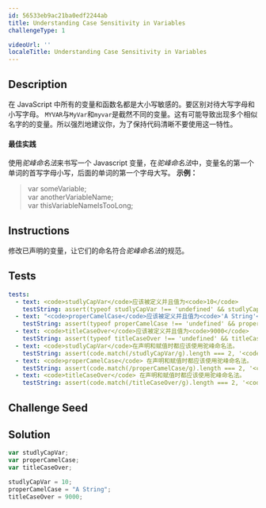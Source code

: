 ```yaml
---
id: 56533eb9ac21ba0edf2244ab
title: Understanding Case Sensitivity in Variables
challengeType: 1

videoUrl: ''
localeTitle: Understanding Case Sensitivity in Variables
---
```


## Description
<section id='description'>
在 JavaScript 中所有的变量和函数名都是大小写敏感的。要区别对待大写字母和小写字母。
<code>MYVAR</code>与<code>MyVar</code>和<code>myvar</code>是截然不同的变量。这有可能导致出现多个相似名字的的变量。所以强烈地建议你，为了保持代码清晰不要使用这一特性。
<h4>最佳实践</h4>
使用<dfn>驼峰命名法</dfn>来书写一个 Javascript 变量，在<dfn>驼峰命名法</dfn>中，变量名的第一个单词的首写字母小写，后面的单词的第一个字母大写。
<strong>示例：</strong>
<blockquote>var someVariable;<br>var anotherVariableName;<br>var thisVariableNameIsTooLong;</blockquote>
</section>

## Instructions
<section id='instructions'>
修改已声明的变量，让它们的命名符合<dfn>驼峰命名法</dfn>的规范。
</section>

## Tests
<section id='tests'>

```yml
tests:
  - text: <code>studlyCapVar</code>应该被定义并且值为<code>10</code>
    testString: assert(typeof studlyCapVar !== 'undefined' && studlyCapVar === 10, '<code>studlyCapVar</code>应该被定义并且值为<code>10</code>');
  - text: "<code>properCamelCase</code>应该被定义并且值为<code>'A String'</code>"
    testString: assert(typeof properCamelCase !== 'undefined' && properCamelCase === "A String", '<code>properCamelCase</code>应该被定义并且值为<code>"A String"</code>');
  - text: <code>titleCaseOver</code>应该被定义并且值为<code>9000</code>
    testString: assert(typeof titleCaseOver !== 'undefined' && titleCaseOver === 9000, '<code>titleCaseOver</code>应该被定义并且值为<code>9000</code>');
  - text: <code>studlyCapVar</code>在声明和赋值时都应该使用驼峰命名法。
    testString: assert(code.match(/studlyCapVar/g).length === 2, '<code>studlyCapVar</code>在声明和赋值时都应该使用驼峰命名法。');
  - text: <code>properCamelCase</code> 在声明和赋值时都应该使用驼峰命名法。
    testString: assert(code.match(/properCamelCase/g).length === 2, '<code>properCamelCase</code>在声明和赋值时都应该使用驼峰命名法。');
  - text: <code>titleCaseOver</code> 在声明和赋值时都应该使用驼峰命名法。
    testString: assert(code.match(/titleCaseOver/g).length === 2, '<code>titleCaseOver</code>在声明和赋值时都应该使用驼峰命名法。');

```

</section>

## Challenge Seed
<section id='challengeSeed'>















</section>

## Solution
<section id='solution'>

```js
var studlyCapVar;
var properCamelCase;
var titleCaseOver;

studlyCapVar = 10;
properCamelCase = "A String";
titleCaseOver = 9000;
```

</section>
              